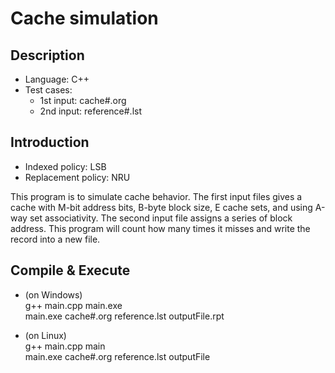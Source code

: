 # Cache simulation
## Description
- Language: C++
- Test cases:
    - 1st input: cache#.org
    - 2nd input: reference#.lst
## Introduction
- Indexed policy: LSB
- Replacement policy: NRU

This program is to simulate cache behavior. The first input files gives a cache with M-bit address bits, B-byte block size, E cache sets, and using
A-way set associativity. The second input file assigns a series of block address. This program will count how many times it misses and write the record into a new file.

## Compile & Execute
- (on Windows) <br>
    g++ main.cpp main.exe <br>
    main.exe cache#.org reference.lst outputFile.rpt
    
- (on Linux) <br>
    g++ main.cpp main <br>
    main.exe cache#.org reference.lst outputFile
